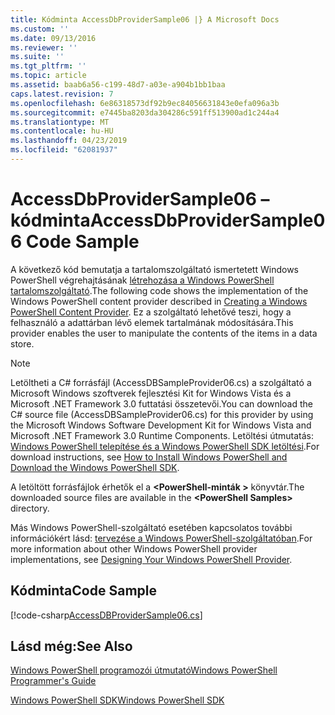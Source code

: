 ```yaml
---
title: Kódminta AccessDbProviderSample06 |} A Microsoft Docs
ms.custom: ''
ms.date: 09/13/2016
ms.reviewer: ''
ms.suite: ''
ms.tgt_pltfrm: ''
ms.topic: article
ms.assetid: baab6a56-c199-48d7-a03e-a904b1bb1baa
caps.latest.revision: 7
ms.openlocfilehash: 6e86318573df92b9ec84056631843e0efa096a3b
ms.sourcegitcommit: e7445ba8203da304286c591ff513900ad1c244a4
ms.translationtype: MT
ms.contentlocale: hu-HU
ms.lasthandoff: 04/23/2019
ms.locfileid: "62081937"
---
```

# <a name="accessdbprovidersample06-code-sample"></a><span data-ttu-id="13363-102">AccessDbProviderSample06 – kódminta</span><span class="sxs-lookup"><span data-stu-id="13363-102">AccessDbProviderSample06 Code Sample</span></span>

<span data-ttu-id="13363-103">A következő kód bemutatja a tartalomszolgáltató ismertetett Windows PowerShell végrehajtásának [létrehozása a Windows PowerShell tartalomszolgáltató](./creating-a-windows-powershell-content-provider.md).</span><span class="sxs-lookup"><span data-stu-id="13363-103">The following code shows the implementation of the Windows PowerShell content provider described in [Creating a Windows PowerShell Content Provider](./creating-a-windows-powershell-content-provider.md).</span></span> <span data-ttu-id="13363-104">Ez a szolgáltató lehetővé teszi, hogy a felhasználó a adattárban lévő elemek tartalmának módosítására.</span><span class="sxs-lookup"><span data-stu-id="13363-104">This provider enables the user to manipulate the contents of the items in a data store.</span></span>

> [!NOTE]
> <span data-ttu-id="13363-105">Letöltheti a C# forrásfájl (AccessDBSampleProvider06.cs) a szolgáltató a Microsoft Windows szoftverek fejlesztési Kit for Windows Vista és a Microsoft .NET Framework 3.0 futtatási összetevői.</span><span class="sxs-lookup"><span data-stu-id="13363-105">You can download the C# source file (AccessDBSampleProvider06.cs) for this provider by using the Microsoft Windows Software Development Kit for Windows Vista and Microsoft .NET Framework 3.0 Runtime Components.</span></span> <span data-ttu-id="13363-106">Letöltési útmutatás: [Windows PowerShell telepítése és a Windows PowerShell SDK letöltési](/powershell/developer/installing-the-windows-powershell-sdk).</span><span class="sxs-lookup"><span data-stu-id="13363-106">For download instructions, see [How to Install Windows PowerShell and Download the Windows PowerShell SDK](/powershell/developer/installing-the-windows-powershell-sdk).</span></span>
>
> <span data-ttu-id="13363-107">A letöltött forrásfájlok érhetők el a  **\<PowerShell-minták >** könyvtár.</span><span class="sxs-lookup"><span data-stu-id="13363-107">The downloaded source files are available in the **\<PowerShell Samples>** directory.</span></span>
>
> <span data-ttu-id="13363-108">Más Windows PowerShell-szolgáltató esetében kapcsolatos további információkért lásd: [tervezése a Windows PowerShell-szolgáltatóban](./designing-your-windows-powershell-provider.md).</span><span class="sxs-lookup"><span data-stu-id="13363-108">For more information about other Windows PowerShell provider implementations, see [Designing Your Windows PowerShell Provider](./designing-your-windows-powershell-provider.md).</span></span>

## <a name="code-sample"></a><span data-ttu-id="13363-109">Kódminta</span><span class="sxs-lookup"><span data-stu-id="13363-109">Code Sample</span></span>

[!code-csharp[AccessDBProviderSample06.cs](../../powershell-sdk-samples/SDK-2.0/csharp/AccessDBProviderSample06/AccessDBProviderSample06.cs#L11-L2399 "AccessDBProviderSample06.cs")]

## <a name="see-also"></a><span data-ttu-id="13363-110">Lásd még:</span><span class="sxs-lookup"><span data-stu-id="13363-110">See Also</span></span>

[<span data-ttu-id="13363-111">Windows PowerShell programozói útmutató</span><span class="sxs-lookup"><span data-stu-id="13363-111">Windows PowerShell Programmer's Guide</span></span>](./windows-powershell-programmer-s-guide.md)

[<span data-ttu-id="13363-112">Windows PowerShell SDK</span><span class="sxs-lookup"><span data-stu-id="13363-112">Windows PowerShell SDK</span></span>](../windows-powershell-reference.md)